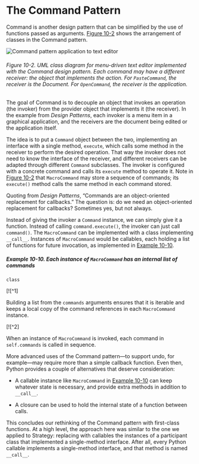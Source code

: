 # The Command Pattern

Command is another design pattern that can be simplified by the use of functions passed as arguments. [Figure 10-2](#command_uml) shows the arrangement of classes in the Command pattern.

![Command pattern application to text editor](assets/flpy_1002.png)

###### Figure 10-2. UML class diagram for menu-driven text editor implemented with the Command design pattern. Each command may have a different receiver: the object that implements the action. For `PasteCommand`, the receiver is the Document. For `OpenCommand`, the receiver is the application.

The goal of Command is to decouple an object that invokes an operation (the invoker) from the provider object that implements it (the receiver). In the example from _Design Patterns_, each invoker is a menu item in a graphical application, and the receivers are the document being edited or the application itself.

The idea is to put a `Command` object between the two, implementing an interface with a single method, `execute`, which calls some method in the receiver to perform the desired operation. That way the invoker does not need to know the interface of the receiver, and different receivers can be adapted through different `Command` subclasses. The invoker is configured with a concrete command and calls its `execute` method to operate it. Note in [Figure 10-2](#command_uml) that `MacroCommand` may store a sequence of commands; its `execute()` method calls the same method in each command stored.

Quoting from _Design Patterns_, “Commands are an object-oriented replacement for callbacks.” The question is: do we need an object-oriented replacement for callbacks? Sometimes yes, but not always.

Instead of giving the invoker a `Command` instance, we can simply give it a function. Instead of calling `command.execute()`, the invoker can just call `command()`. The `MacroCommand` can be implemented with a class implementing `__call__`. Instances of `MacroCommand` would be callables, each holding a list of functions for future invocation, as implemented in [Example 10-10](#ex_macro_command).

##### Example 10-10. Each instance of `MacroCommand` has an internal list of commands

```
class
```

[![^1]

Building a list from the `commands` arguments ensures that it is iterable and keeps a local copy of the command references in each `MacroCommand` instance.

[![^2]

When an instance of `MacroCommand` is invoked, each command in `self.commands` is called in sequence.

More advanced uses of the Command pattern—to support undo, for example—may require more than a simple callback function. Even then, Python provides a couple of alternatives that deserve consideration:

- A callable instance like `MacroCommand` in [Example 10-10](#ex_macro_command) can keep whatever state is necessary, and provide extra methods in addition to `__call__`.
    
- A closure can be used to hold the internal state of a function between calls.
    

This concludes our rethinking of the Command pattern with first-class functions. At a high level, the approach here was similar to the one we applied to Strategy: replacing with callables the instances of a participant class that implemented a single-method interface. After all, every Python callable implements a single-method interface, and that method is named `__call__`.